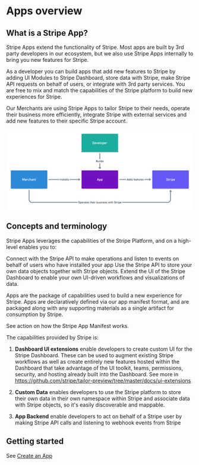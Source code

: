 # Apps overview

## What is a Stripe App?
Stripe Apps extend the functionality of Stripe. Most apps are built by 3rd party developers in our ecosystem, but we also use Stripe Apps internally to bring you new features for Stripe.

As a developer you can build apps that add new features to Stripe by adding UI Modules to Stripe Dashboard, store data with Stripe, make Stripe API requests on behalf of users, or integrate with 3rd party services. You are free to mix and match the capabilities of the Stripe platform to build new experiences for Stripe.

Our Merchants are using Stripe Apps to tailor Stripe to their needs, operate their business more efficiently, integrate Stripe with external services and add new features to their specific Stripe account.

![Overview](./app_overview.png)

## Concepts and terminology

Stripe Apps leverages the capabilities of the Stripe Platform, and on a high-level enables you to:


Connect with the Stripe API to make operations and listen to events on behalf of users who have installed your app
Use the Stripe API to store your own data objects together with Stripe objects.
Extend the UI of the Stripe Dashboard to enable your own UI-driven workflows and visualizations of data.

Apps are the package of capabilities used to build a new experience for Stripe. Apps are declaratively defined via our app manifest format, and are packaged along with any supporting materials as a single artifact for consumption by Stripe.

See action on how the Stripe App Manifest works.

The capabilities provided by Stripe is:

1. **Dashboard UI extensions** enable developers to create custom UI for the Stripe Dashboard. These can be used to augment existing Stripe workflows as well as create entirely new features hosted within the Dashboard that take advantage of the UI toolkit, teams, permissions, security, and hosting already built into the Dashboard. See more in https://github.com/stripe/tailor-preview/tree/master/docs/ui-extensions 


1. **Custom Data** enables developers to use the Stripe platform to store their own data in their own namespace within Stripe and associate data with Stripe objects, so it's easily discoverable and mappable.


1. **App Backend** enable developers to act on behalf of a Stripe user by making Stripe API calls and listening to webhook events from Stripe

## Getting started

See [Create an App](/create)

